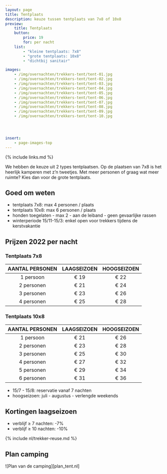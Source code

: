 ```yaml
---
layout: page
title: Tentplaats
description: keuze tussen tentplaats van 7x8 of 10x8
preview:
    title: Tentplaats
    button:
        price: 19
        for: per nacht
    list:
        - "kleine tentplaats: 7x8"
        - "grote tentplaats: 10x8"
        - "dichtbij sanitair"

images:
    - /img/overnachten/trekkers-tent/tent-01.jpg
    - /img/overnachten/trekkers-tent/tent-02.jpg
    - /img/overnachten/trekkers-tent/tent-03.jpg
    - /img/overnachten/trekkers-tent/tent-04.jpg
    - /img/overnachten/trekkers-tent/tent-05.jpg
    - /img/overnachten/trekkers-tent/tent-06.jpg
    - /img/overnachten/trekkers-tent/tent-07.jpg
    - /img/overnachten/trekkers-tent/tent-08.jpg
    - /img/overnachten/trekkers-tent/tent-09.jpg
    - /img/overnachten/trekkers-tent/tent-10.jpg




insert:
    - page-images-top
---
```

{% include links.md %}

We hebben de keuze uit 2 types tentplaatsen.  Op de plaatsen van 7x8 is het heerlijk kamperen met  z’n tweetjes. Met meer personen of graag wat meer ruimte? Kies dan voor de grote tentplaats.

## Goed om weten

- tentplaats 7x8: max 4 personen / plaats
- tentplaats 10x8: max 6 personen / plaats
- honden toegelaten - max 2 - aan de leiband - geen gevaarlijke rassen
- winterperiode 15/11-15/3: enkel open voor trekkers tijdens de kerstvakantie


## Prijzen 2022 per nacht

### Tentplaats 7x8

AANTAL PERSONEN | LAAGSEIZOEN | HOOGSEIZOEN      
:-------------:|:-----------:|:-----------:|
1 persoon      |€ 19         |€ 22   
2 personen     |€ 21         |€ 24          
3 personen     |€ 23         |€ 26
4 personen     |€ 25         |€ 28    

### Tentplaats 10x8

AANTAL PERSONEN | LAAGSEIZOEN | HOOGSEIZOEN      
:-------------:|:-----------:|:-----------:|
1 persoon      |€ 21         |€ 26     
2 personen     |€ 23         |€ 28          
3 personen     |€ 25         |€ 30
4 personen     |€ 27         |€ 32    
5 personen     |€ 29         |€ 34
6 personen     |€ 31         |€ 36

* 15/7 - 15/8: reservatie vanaf 7 nachten
* hoogseizoen: juli - augustus - verlengde weekends

## Kortingen laagseizoen

- verblijf ≥ 7 nachten: -7%
- verblijf ≥ 10 nachten: -10%

{% include nl/trekker-reuse.md %}


## Plan camping

![Plan van de camping][plan_tent.nl]
